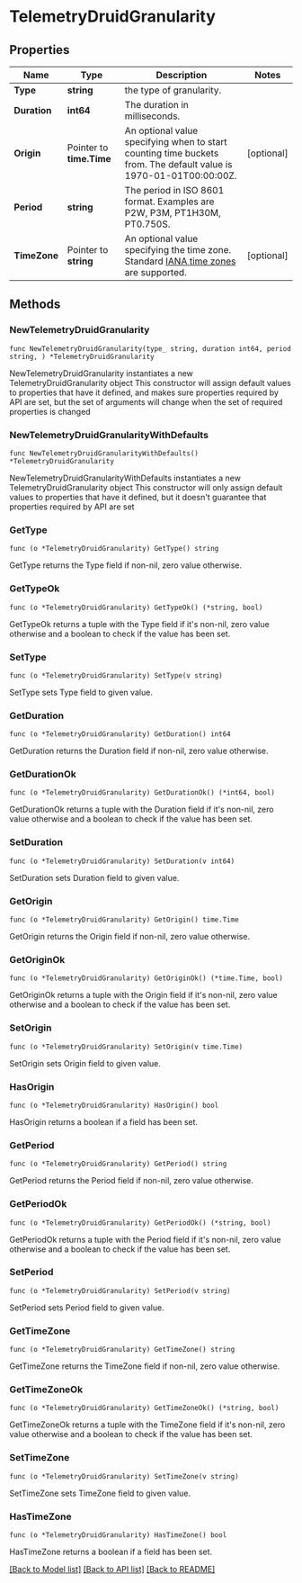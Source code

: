 # TelemetryDruidGranularity

## Properties

Name | Type | Description | Notes
------------ | ------------- | ------------- | -------------
**Type** | **string** | the type of granularity. | 
**Duration** | **int64** | The duration in milliseconds. | 
**Origin** | Pointer to **time.Time** | An optional value specifying when to start counting time buckets from. The default value is 1970-01-01T00:00:00Z. | [optional] 
**Period** | **string** | The period in ISO 8601 format. Examples are P2W, P3M, PT1H30M, PT0.750S. | 
**TimeZone** | Pointer to **string** | An optional value specifying the time zone. Standard [IANA time zones](http://joda-time.sourceforge.net/timezones.html) are supported. | [optional] 

## Methods

### NewTelemetryDruidGranularity

`func NewTelemetryDruidGranularity(type_ string, duration int64, period string, ) *TelemetryDruidGranularity`

NewTelemetryDruidGranularity instantiates a new TelemetryDruidGranularity object
This constructor will assign default values to properties that have it defined,
and makes sure properties required by API are set, but the set of arguments
will change when the set of required properties is changed

### NewTelemetryDruidGranularityWithDefaults

`func NewTelemetryDruidGranularityWithDefaults() *TelemetryDruidGranularity`

NewTelemetryDruidGranularityWithDefaults instantiates a new TelemetryDruidGranularity object
This constructor will only assign default values to properties that have it defined,
but it doesn't guarantee that properties required by API are set

### GetType

`func (o *TelemetryDruidGranularity) GetType() string`

GetType returns the Type field if non-nil, zero value otherwise.

### GetTypeOk

`func (o *TelemetryDruidGranularity) GetTypeOk() (*string, bool)`

GetTypeOk returns a tuple with the Type field if it's non-nil, zero value otherwise
and a boolean to check if the value has been set.

### SetType

`func (o *TelemetryDruidGranularity) SetType(v string)`

SetType sets Type field to given value.


### GetDuration

`func (o *TelemetryDruidGranularity) GetDuration() int64`

GetDuration returns the Duration field if non-nil, zero value otherwise.

### GetDurationOk

`func (o *TelemetryDruidGranularity) GetDurationOk() (*int64, bool)`

GetDurationOk returns a tuple with the Duration field if it's non-nil, zero value otherwise
and a boolean to check if the value has been set.

### SetDuration

`func (o *TelemetryDruidGranularity) SetDuration(v int64)`

SetDuration sets Duration field to given value.


### GetOrigin

`func (o *TelemetryDruidGranularity) GetOrigin() time.Time`

GetOrigin returns the Origin field if non-nil, zero value otherwise.

### GetOriginOk

`func (o *TelemetryDruidGranularity) GetOriginOk() (*time.Time, bool)`

GetOriginOk returns a tuple with the Origin field if it's non-nil, zero value otherwise
and a boolean to check if the value has been set.

### SetOrigin

`func (o *TelemetryDruidGranularity) SetOrigin(v time.Time)`

SetOrigin sets Origin field to given value.

### HasOrigin

`func (o *TelemetryDruidGranularity) HasOrigin() bool`

HasOrigin returns a boolean if a field has been set.

### GetPeriod

`func (o *TelemetryDruidGranularity) GetPeriod() string`

GetPeriod returns the Period field if non-nil, zero value otherwise.

### GetPeriodOk

`func (o *TelemetryDruidGranularity) GetPeriodOk() (*string, bool)`

GetPeriodOk returns a tuple with the Period field if it's non-nil, zero value otherwise
and a boolean to check if the value has been set.

### SetPeriod

`func (o *TelemetryDruidGranularity) SetPeriod(v string)`

SetPeriod sets Period field to given value.


### GetTimeZone

`func (o *TelemetryDruidGranularity) GetTimeZone() string`

GetTimeZone returns the TimeZone field if non-nil, zero value otherwise.

### GetTimeZoneOk

`func (o *TelemetryDruidGranularity) GetTimeZoneOk() (*string, bool)`

GetTimeZoneOk returns a tuple with the TimeZone field if it's non-nil, zero value otherwise
and a boolean to check if the value has been set.

### SetTimeZone

`func (o *TelemetryDruidGranularity) SetTimeZone(v string)`

SetTimeZone sets TimeZone field to given value.

### HasTimeZone

`func (o *TelemetryDruidGranularity) HasTimeZone() bool`

HasTimeZone returns a boolean if a field has been set.


[[Back to Model list]](../README.md#documentation-for-models) [[Back to API list]](../README.md#documentation-for-api-endpoints) [[Back to README]](../README.md)


